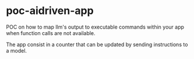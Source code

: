 # poc-aidriven-app

POC on how to map llm's output to executable commands within your app when function calls are not available.

The app consist in a counter that can be updated by sending instructions to a model.
